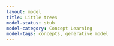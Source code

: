 ```yaml
---
layout: model
title: Little trees
model-status: stub
model-category: Concept Learning
model-tags: concepts, generative model
---
```


